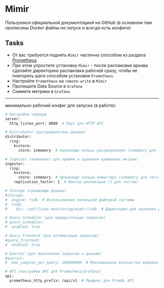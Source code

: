 # Mimir
_Пользуемся официальной документацией на GitHub (в основном там прописаны Docker файлы на запуск и всегда есть конфиги)_
## Tasks

 - От вас требуется поднять `Mimir` частично способом из раздела [Prometheus](https://github.com/lamjob1993/linux-monitoring/tree/main/prometheus "Запускаем голый бинарь Prometheus, пишем юнит и простую автоматизацию
")
 - При этом упростите установку `Mimir` - после распаковки архива сделайте директорию распаковки рабочей сразу, чтобы не повторять шаги способом установки `Prometheus`
 - Настройте `Prometheus` на `remote-write` в `Mimir`
 - Пропишите Data Source в `Grafana`
 - Снимите метрики в `Grafana`

---

минимально рабочий конфиг для запуска (в работе):

```bash
# Настройки сервера
server:
  http_listen_port: 8080  # Порт для HTTP API

# Distributor (распределитель данных)
distributor:
  ring:
    kvstore:
      store: inmemory  # Хранилище кольца распределения (inmemory для тестов)

# Ingester (компонент для приема и хранения временных метрик)
ingester:
  ring:
    kvstore:
      store: inmemory  # Хранилище кольца инжестера (inmemory для тестов)
    replication_factor: 1  # Фактор репликации (1 для тестов)

# Storage (хранилище данных)
#storage:
#  engine: tsdb  # Использование локальной файловой системы
#  tsdb:
#    dir: /opt/linux-monitoring/mimir/tsdb  # Директория для хранения данных TSDB

# Query Scheduler (для маршрутизации запросов)
# query_scheduler:
#  enabled: true

# Query Frontend (для оптимизации запросов)
#query_frontend:
#  enabled: true

# Querier (для выполнения запросов к данным)
#querier:
#  max_samples_per_query: 100000000  # Максимальное количество выборок для одного запроса

# API (настройки API для Prometheus/Grafana)
api:
  prometheus_http_prefix: /api/v1  # Префикс для PromQL API
```
